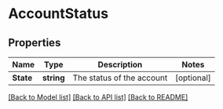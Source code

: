 # AccountStatus

## Properties

Name | Type | Description | Notes
------------ | ------------- | ------------- | -------------
**State** | **string** | The status of the account | [optional] 

[[Back to Model list]](../README.md#documentation-for-models) [[Back to API list]](../README.md#documentation-for-api-endpoints) [[Back to README]](../README.md)


